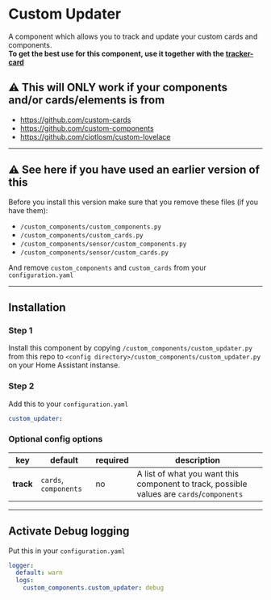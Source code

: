 # Custom Updater

A component which allows you to track and update your custom cards and components.\
**To get the best use for this component, use it together with the [tracker-card](https://github.com/ciotlosm/custom-lovelace/tree/master/tracker-card)**

## ⚠️ This will **ONLY** work if your components and/or cards/elements is from

- https://github.com/custom-cards
- https://github.com/custom-components
- https://github.com/ciotlosm/custom-lovelace

***

## ⚠️ See here **if** you have used an earlier version of this

Before  you install this version make sure that you remove these files (if you have them):

- `/custom_components/custom_components.py`
- `/custom_components/custom_cards.py`
- `/custom_components/sensor/custom_components.py`
- `/custom_components/sensor/custom_cards.py`

And remove `custom_components` and `custom_cards` from your `configuration.yaml`

***

## Installation

### Step 1

Install this component by copying `/custom_components/custom_updater.py` from this repo to `<config directory>/custom_components/custom_updater.py` on your Home Assistant instanse.


### Step 2

Add this to your `configuration.yaml`

```yaml
custom_updater:
```

### Optional config options

| key | default | required | description
| --- | --- | --- | ---
| **track** | `cards`, `components` | no | A list of what you want this component to track, possible values are `cards`/`components`

***

## Activate Debug logging

Put this in your `configuration.yaml`

```yaml
logger:
  default: warn
  logs:
    custom_components.custom_updater: debug
```